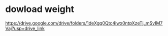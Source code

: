 # dowload weight
https://drive.google.com/drive/folders/1deXgq0Qtc4iwx0ntpXzeTj_mSvIM7Vaj?usp=drive_link
